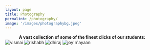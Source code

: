 ```yaml
---
layout: page
title: Photography
permalink: /photography/
image: '/images/photographybg.jpeg'
---
```


<div style="text-align: center;">
<b>A vast collection of some of the finest clicks of our students:</b>
</div>



<img src="https://github.com/user-attachments/assets/91a3b808-7f96-414e-b10e-9c8e12fc3c49" alt="vismai" style="width:750px centre;">

<img src="https://github.com/user-attachments/assets/53ee1295-b5ed-46ea-91a6-50923e4dd852" alt="rishabh" style="width:750px centre;">

<img src="https://github.com/user-attachments/assets/e64b47e3-f5a5-4cd4-83ad-6d5772357bcd" alt="dhiraj" style="width:750px centre;">

<img src="https://github.com/user-attachments/assets/5a038ea7-8c54-4d8a-98ea-08ed7b0cc90e" alt="joy'n'ayaan" style="width:750px centre;">



